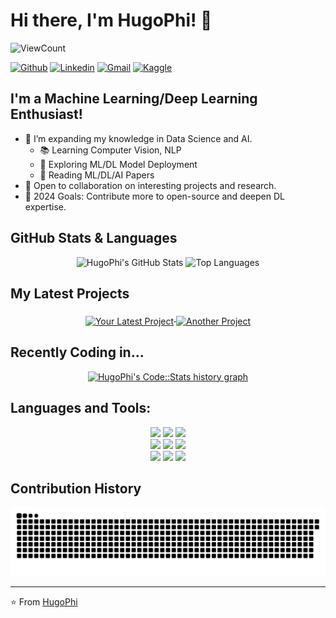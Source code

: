 # Hi there, I'm HugoPhi! 👋

![ViewCount](https://views.whatilearened.today/views/github/HugoPhi/HugoPhi.svg?cache=remove)

<!-- Social Media Badges -->
[![Github](https://img.shields.io/badge/-Github-333?style=flat&logo=Github&logoColor=white)](https://github.com/HugoPhi)
[![Linkedin](https://img.shields.io/badge/-LinkedIn-blue?style=flat&logo=Linkedin&logoColor=white)](https://www.linkedin.com/in/your-profile)
[![Gmail](https://img.shields.io/badge/-Gmail-c14438?style=flat&logo=Gmail&logoColor=white)](mailto:your-email@gmail.com)
[![Kaggle](https://img.shields.io/badge/-Kaggle-20beff?style=flat&logo=Kaggle&logoColor=white)](https://kaggle.com/HugoPhi)

## I'm a Machine Learning/Deep Learning Enthusiast!
- 🌱 I’m expanding my knowledge in Data Science and AI.
  - 📚 Learning Computer Vision, NLP
  - 🚀 Exploring ML/DL Model Deployment
  - 📖 Reading ML/DL/AI Papers
- 💬 Open to collaboration on interesting projects and research.
- 🎯 2024 Goals: Contribute more to open-source and deepen DL expertise.

## GitHub Stats & Languages
<p align="center">
  <img width="45%" src="https://github-readme-stats.vercel.app/api?username=HugoPhi&show_icons=true&hide_border=true" alt="HugoPhi's GitHub Stats" />
  <img width="45%" src="https://github-readme-stats.vercel.app/api/top-langs/?username=HugoPhi&hide=jupyter%20notebook&show_icons=true&layout=compact&hide_border=true" alt="Top Languages" />
</p>

## My Latest Projects
<p align="center">
  <a href="https://github.com/HugoPhi/your-latest-project">
    <img align="middle" src="https://github-readme-stats.vercel.app/api/pin/?username=HugoPhi&repo=https://github.com/HugoPhi/gestureDataCollection" alt="Your Latest Project" />
  </a>
  <a href="https://github.com/HugoPhi/another-project">
    <img align="middle" src="https://github-readme-stats.vercel.app/api/pin/?username=HugoPhi&repo=https://github.com/HugoPhi/NCOTLabs" alt="Another Project" />
  </a>
</p>

## Recently Coding in...
<p align="center">
  <a href="https://codestats.net/users/HugoPhi">
    <img src='https://codestats-readme.wegfan.cn/history-graph/HugoPhi?width=850&height=300&timezone=08:00&history_days=21&max_languages=9&language_colors=["3e4053","f15854","5da5da","faa43a","60bd68","f17cb0","b2912f","decf3f","b276b2","808080"]' alt="HugoPhi's Code::Stats history graph" />
  </a>
</p>

## Languages and Tools:
<p align="center">
  <code><img width="10%" src="https://www.vectorlogo.zone/logos/python/python-ar21.svg"></code>
  <code><img width="10%" src="https://www.vectorlogo.zone/logos/numpy/numpy-ar21.svg"></code>
  <code><img width="10%" src="https://www.vectorlogo.zone/logos/pytorch/pytorch-ar21.svg"></code>
  <br />
  <code><img width="10%" src="https://www.vectorlogo.zone/logos/tensorflow/tensorflow-ar21.svg"></code>
  <code><img width="10%" src="https://www.vectorlogo.zone/logos/jupyter/jupyter-ar21.svg"></code>
  <code><img width="10%" src="https://www.vectorlogo.zone/logos/mysql/mysql-ar21.svg"></code>
  <br />
  <code><img width="10%" src="https://www.vectorlogo.zone/logos/google_cloud/google_cloud-ar21.svg"></code>
  <code><img width="10%" src="https://www.vectorlogo.zone/logos/docker/docker-ar21.svg"></code>
  <code><img width="10%" src="https://www.vectorlogo.zone/logos/git-scm/git-scm-ar21.svg"></code>
</p>

## Contribution History
![Snake animation](https://github.com/HugoPhi/HugoPhi/blob/output/github-contribution-grid-snake.svg)

---

⭐️ From [HugoPhi](https://github.com/HugoPhi)
